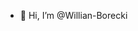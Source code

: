 - 👋 Hi, I’m @Willian-Borecki


<!---
Willian-Borecki/Willian-Borecki is a ✨ special ✨ repository because its `README.md` (this file) appears on your GitHub profile.
You can click the Preview link to take a look at your changes.
--->
